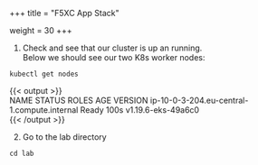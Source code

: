 +++
title = "F5XC App Stack"

weight = 30
+++

1. Check and see that our cluster is up an running.  
Below we should see our two K8s worker nodes:
```
kubectl get nodes
```
{{< output >}}     
NAME                                          STATUS   ROLES    AGE    VERSION
ip-10-0-3-204.eu-central-1.compute.internal   Ready    <none>   100s   v1.19.6-eks-49a6c0  
{{< /output >}}

2. Go to the lab directory

```
cd lab
```